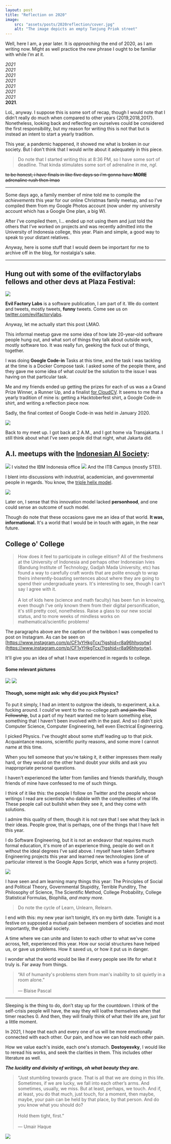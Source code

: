 ```yaml
---
layout: post
title: "Reflection on 2020"
image:
    src: "assets/posts/2020reflection/cover.jpg"
    alt: "The image depicts an empty Tanjung Priok street"
---
```


Well, here I am, a year later. It is _approaching_ the end of 2020, as I am writing now. Might as well practice the new phrase I ought to be familiar with while I’m at it.

_2021_<br>
_2021_<br>
_2021_<br>
_2021_<br>
_2021_<br>
_2021_<br>
_2021_<br>
**2021**.

LoL, anyway. I suppose this is some sort of recap, though I would note that I didn’t really do much when compared to other years {2019,2018,2017}. Nonetheless, looking back and reflecting on ourselves could be considered the first responsibility, but my reason for writing this is not that but is instead an intent to start a yearly tradition.

This year, a pandemic happened, it showed me what is broken in our society. But I don't think that I would write about it adequately in this piece.

> Do note that I started writing this at 8:36 PM, so I have some sort of deadline. That kinda stimulates some sort of adrenaline in me, _ngl_.

~~to be honest, i have finals in like five days so i'm gonna have **MORE** adrenaline rush then lmao~~

---

Some days ago, a family member of mine told me to compile the _achievements_ this year for our online Christmas family meetup, and so I’ve compiled them from my Google Photos account (now under my university account which has a Google One plan, a big W).

After I’ve compiled them, I... ended up not using them and just told the others that I’ve worked on projects and was recently admitted into the University of Indonesia college, this year. Plain and simple, a good way to speak to your distant relatives.

Anyway, here is some stuff that I would deem be important for me to archive off in the blog, for nostalgia's sake.

---

## Hung out with some of the evilfactorylabs fellows and other devs at Plaza Festival: 

<img src="assets/posts/2020reflection/evl.JPG" />

**Evil Factory Labs** is a software publication, I am part of it. We do content and tweets, mostly tweets, **funny** tweets. Come see us on [twitter.com/evilfactorylabs](https://twitter.com/evilfactorylabs).

Anyway, let me actually start this post LMAO.

This informal meetup gave me some idea of how late 20-year-old software people hung out, and what sort of things they talk about outside work, mostly software too. It was really fun, geeking the fuck out of things, together.

I was doing **Google Code-in** Tasks at this time, and the task I was tackling at the time is a Docker Compose task. I asked some of the people there, and they gave me some idea of what _could_ be the solution to the issue I was having on that particular task.

Me and my friends ended up getting the prizes for each of us was a a Grand Prize Winner, a Runner Up, and a finalist <a target="_blank" href="https://codein.withgoogle.com/archive/2019/">for CloudCV</a>. It seems to me that a yearly tradition of mine is: getting a Hacktoberfest shirt, a Google Code-in shirt, and writing a reflection piece now. 

Sadly, the final contest of Google Code-in was held in January 2020.

<img src="assets/posts/2020reflection/2am.JPG" />

Back to my meet up. I got back at 2 A.M., and I got home via Transjakarta. I still think about what I’ve seen people did that night, what Jakarta did.

## A.I. meetups with the <a target="_blank" href="http://indonesiaai.org/">Indonesian AI Society</a>:

<img src="assets/posts/2020reflection/iais1.jpg" />
I visited the IBM Indonesia office

<img src="assets/posts/2020reflection/iais2.jpg" />
And the ITB Campus (mostly STEI).

I blent into discussions with industrial, academician, and governmental people in regards. You know, the <a target="_blank" href="https://en.wikipedia.org/wiki/Triple_helix_model_of_innovation">triple helix model</a>.

<img src="https://upload.wikimedia.org/wikipedia/commons/thumb/c/cf/Beginning_of_Triple_Helix_Strategic_Interactions_in_a_Middle_Income_Country_%28Push-Pull%29.png/440px-Beginning_of_Triple_Helix_Strategic_Interactions_in_a_Middle_Income_Country_%28Push-Pull%29.png" /> 

Later on, I sense that this innovation model lacked **personhood**, and one could sense an outcome of such model.

Though do note that these occasions gave me an idea of that world. **It was, informational.** It's a world that I would be in touch with again, in the near future.

## College o' College

> How does it feel to participate in college elitism? All of the freshmens at the University of Indonesia and perhaps other Indonesian Ivies (Bandung Institute of Technology, Gadjah Mada University, etc) has found a way to carefully craft words that are polite enough to wrap theirs inherently-boasting sentences about where they are going to spend their undergraduate years. It's interesting to see, though I can't say I agree with it.<br><br>A lot of kids here (science and math faculty) has been fun in knowing, even though I've only known them from their digital personification, it's still pretty cool, nonetheless. Raise a glass to our new social status, and to more weeks of mindless works on mathematical/scientific problems!

The paragraphs above are the caption of the twibbon I was compelled to post on Instagram. As can be seen on [https://www.instagram.com/p/CF1yYHkgTcx/?igshid=r8a96hhyoytw](https://www.instagram.com/p/CF1yYHkgTcx/?igshid=r8a96hhyoytw).

It'll give you an idea of what I have experienced in regards to college.

#### Some relevant pictures

<img src="assets/posts/2020reflection/college1.jpg" />

<img src="assets/posts/2020reflection/college2.PNG" />

#### Though, some might ask: why did you pick Physics?

To put it simply, I had an intent to outgrow the ideals, to experiment, a.k.a. fucking around. I could’ve went to the no-college path ~~and join the Thiel Fellowship~~, but a part of my heart wanted me to learn something else, something that I haven't been involved with in the past. And so I didn’t pick Computer Science, Computer Engineering, hell even Electrical Engineering.

I picked Physics. I've thought about some stuff leading up to that pick. Acquaintance reasons, scientific purity reasons, and some
more I cannot name at this time.

When you tell someone that you're taking it, it either impresses them really hard, or they would on the other hand doubt your skills and ask you inappropriate personal questions. 

I haven't experienced the latter from families and friends thankfully, though friends of mine have confessed to me of such things.

I think of it like this: the people I follow on Twitter and the people whose writings I read are scientists who dabble with the complexities of real life. These people call out bullshit when they see it, and they come with solutions. 

I admire this quality of them, though it is not rare that I see what they lack in their ideas. People grow, that is perhaps, one of the things that I have felt this year.

I do Software Engineering, but it is not an endeavor that requires much formal education, it's more of an experience thing, people do well on it without the ideal degrees I’ve said above. I myself have taken Software Engineering projects this year and learned new technologies (one of particular interest is the Google Apps Script, which was a funny project).

<img src="assets/posts/2020reflection/chiefaim.JPG" />

I have seen and am learning many things this year: The Principles of Social and Political Theory, Governmental Stupidity, Terrible Punditry, The Philosophy of Science, The Scientific Method, College Probability, College Statistical Formulas, Biophilia, _and many more_.

> Do note the cycle of Learn, Unlearn, Relearn.

I end with this: my new year isn’t tonight, it’s on my birth date. Tonight is a festive on supposed a mutual pain between members of societies and most importantly, the global society. 

A time where we can unite and listen to each other to what we've come across, felt, experienced this year. How our social structures have helped us, or gave us problems. How it saved us, or how it put us in danger.

I wonder what the world would be like if every people see life for what it truly is. Far away from things.

> “All of humanity's problems stem from man's inability to sit quietly in a room alone.” <br><br> ― Blaise Pascal

---

Sleeping is the thing to do, don’t stay up for the countdown. I think of the self-crisis people will have, the way they will loathe themselves when that timer reaches 0. And then, they will finally think of what their life are, just for a little moment. 

In 2021, I hope that each and every one of us will be more emotionally connected with each other. Our pain, and how we can hold each other pain. 

How we value each's inside, each one's stomach. **Dostoyesvky**, I would like to reread his works, and seek the clarities in them. This includes other literature as well. 

***The lucidity and divinity of writings, oh what beauty they are.***

> “Just stumbling towards grace. That is all that we are doing in this life. Sometimes, if we are lucky, we fall into each other’s arms. And sometimes, usually, we miss. But at least, perhaps, we touch. And if, at least, you do that much, just touch, for a moment, then maybe, maybe, your pain can be held by that place, by that person. And do you know 
what you should do? <br><br> Hold them tight, first.”<br><br> ― Umair Haque

<img src="assets/posts/2020reflection/end.JPEG" />